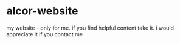 # alcor-website
my website - only for me. if you find helpful content take it. i would appreciate it if you contact me

